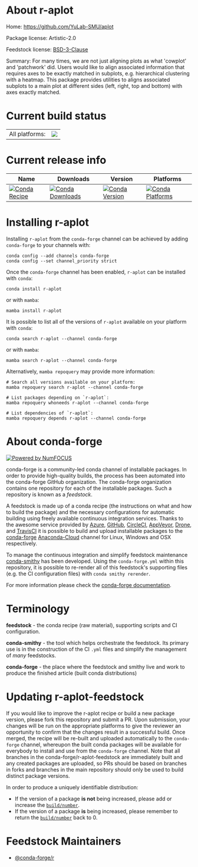 About r-aplot
=============

Home: https://github.com/YuLab-SMU/aplot

Package license: Artistic-2.0

Feedstock license: [BSD-3-Clause](https://github.com/conda-forge/r-aplot-feedstock/blob/main/LICENSE.txt)

Summary: For many times, we are not just aligning plots as what 'cowplot' and 'patchwork' did. Users would like to align associated information that requires axes to be exactly matched in subplots, e.g. hierarchical clustering with a heatmap. This package provides utilities to aligns associated subplots to a main plot at different sides (left, right, top and bottom) with axes exactly matched.

Current build status
====================


<table><tr><td>All platforms:</td>
    <td>
      <a href="https://dev.azure.com/conda-forge/feedstock-builds/_build/latest?definitionId=9783&branchName=main">
        <img src="https://dev.azure.com/conda-forge/feedstock-builds/_apis/build/status/r-aplot-feedstock?branchName=main">
      </a>
    </td>
  </tr>
</table>

Current release info
====================

| Name | Downloads | Version | Platforms |
| --- | --- | --- | --- |
| [![Conda Recipe](https://img.shields.io/badge/recipe-r--aplot-green.svg)](https://anaconda.org/conda-forge/r-aplot) | [![Conda Downloads](https://img.shields.io/conda/dn/conda-forge/r-aplot.svg)](https://anaconda.org/conda-forge/r-aplot) | [![Conda Version](https://img.shields.io/conda/vn/conda-forge/r-aplot.svg)](https://anaconda.org/conda-forge/r-aplot) | [![Conda Platforms](https://img.shields.io/conda/pn/conda-forge/r-aplot.svg)](https://anaconda.org/conda-forge/r-aplot) |

Installing r-aplot
==================

Installing `r-aplot` from the `conda-forge` channel can be achieved by adding `conda-forge` to your channels with:

```
conda config --add channels conda-forge
conda config --set channel_priority strict
```

Once the `conda-forge` channel has been enabled, `r-aplot` can be installed with `conda`:

```
conda install r-aplot
```

or with `mamba`:

```
mamba install r-aplot
```

It is possible to list all of the versions of `r-aplot` available on your platform with `conda`:

```
conda search r-aplot --channel conda-forge
```

or with `mamba`:

```
mamba search r-aplot --channel conda-forge
```

Alternatively, `mamba repoquery` may provide more information:

```
# Search all versions available on your platform:
mamba repoquery search r-aplot --channel conda-forge

# List packages depending on `r-aplot`:
mamba repoquery whoneeds r-aplot --channel conda-forge

# List dependencies of `r-aplot`:
mamba repoquery depends r-aplot --channel conda-forge
```


About conda-forge
=================

[![Powered by
NumFOCUS](https://img.shields.io/badge/powered%20by-NumFOCUS-orange.svg?style=flat&colorA=E1523D&colorB=007D8A)](https://numfocus.org)

conda-forge is a community-led conda channel of installable packages.
In order to provide high-quality builds, the process has been automated into the
conda-forge GitHub organization. The conda-forge organization contains one repository
for each of the installable packages. Such a repository is known as a *feedstock*.

A feedstock is made up of a conda recipe (the instructions on what and how to build
the package) and the necessary configurations for automatic building using freely
available continuous integration services. Thanks to the awesome service provided by
[Azure](https://azure.microsoft.com/en-us/services/devops/), [GitHub](https://github.com/),
[CircleCI](https://circleci.com/), [AppVeyor](https://www.appveyor.com/),
[Drone](https://cloud.drone.io/welcome), and [TravisCI](https://travis-ci.com/)
it is possible to build and upload installable packages to the
[conda-forge](https://anaconda.org/conda-forge) [Anaconda-Cloud](https://anaconda.org/)
channel for Linux, Windows and OSX respectively.

To manage the continuous integration and simplify feedstock maintenance
[conda-smithy](https://github.com/conda-forge/conda-smithy) has been developed.
Using the ``conda-forge.yml`` within this repository, it is possible to re-render all of
this feedstock's supporting files (e.g. the CI configuration files) with ``conda smithy rerender``.

For more information please check the [conda-forge documentation](https://conda-forge.org/docs/).

Terminology
===========

**feedstock** - the conda recipe (raw material), supporting scripts and CI configuration.

**conda-smithy** - the tool which helps orchestrate the feedstock.
                   Its primary use is in the construction of the CI ``.yml`` files
                   and simplify the management of *many* feedstocks.

**conda-forge** - the place where the feedstock and smithy live and work to
                  produce the finished article (built conda distributions)


Updating r-aplot-feedstock
==========================

If you would like to improve the r-aplot recipe or build a new
package version, please fork this repository and submit a PR. Upon submission,
your changes will be run on the appropriate platforms to give the reviewer an
opportunity to confirm that the changes result in a successful build. Once
merged, the recipe will be re-built and uploaded automatically to the
`conda-forge` channel, whereupon the built conda packages will be available for
everybody to install and use from the `conda-forge` channel.
Note that all branches in the conda-forge/r-aplot-feedstock are
immediately built and any created packages are uploaded, so PRs should be based
on branches in forks and branches in the main repository should only be used to
build distinct package versions.

In order to produce a uniquely identifiable distribution:
 * If the version of a package **is not** being increased, please add or increase
   the [``build/number``](https://docs.conda.io/projects/conda-build/en/latest/resources/define-metadata.html#build-number-and-string).
 * If the version of a package **is** being increased, please remember to return
   the [``build/number``](https://docs.conda.io/projects/conda-build/en/latest/resources/define-metadata.html#build-number-and-string)
   back to 0.

Feedstock Maintainers
=====================

* [@conda-forge/r](https://github.com/conda-forge/r/)

